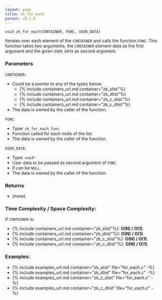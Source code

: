 ```yaml
---
layout: page
title: zk_for_each
parent: v0.1.0
---
```


```
void zk_for_each(CONTAINER, FUNC, USER_DATA)
```

Iterates over each element of the `CONTAINER` and calls the function `FUNC`. This function takes two arguments, the `CONTAINER` element data as the first argument and the given  `USER_DATA` as second argument.

### Parameters

`CONTAINER`:
- Could be a pointer to any of the types below:
  - {% include containers_url.md container="zk_slist"%}
  - {% include containers_url.md container="zk_dlist"%}
  - {% include containers_url.md container="zk_c_slist"%}
  - {% include containers_url.md container="zk_c_dlist"%}
- The data is owned by the caller of the function.

`FUNC`:
 - Type: `zk_for_each_func`
 - Function called for each node of the list.
 - The data is owned by the caller of the function.

`USER_DATA`:
- Type: `void*`
- User data to be passed as second argument of `FUNC`.
- It can be `NULL`.
- The data is owned by the caller of the function.

### Returns
- (none)

### Time Complexity / Space Complexity:
If `CONTAINER` is:
- {% include containers_url.md container="zk_slist"%}: **O(N) / O(1)**.
- {% include containers_url.md container="zk_dlist"%}: **O(N) / O(1)**.
- {% include containers_url.md container="zk_c_slist"%}: **O(N) / O(1)**.
- {% include containers_url.md container="zk_c_dlist"%}: **O(N) / O(1)**.

### Examples:
- {% include examples_url.md container="zk_slist" file="for_each.c" -%}
- {% include examples_url.md container="zk_dlist" file="for_each.c" -%}
- {% include examples_url.md container="zk_c_slist" file="for_each.c" -%}
- {% include examples_url.md container="zk_c_dlist" file="for_each.c" -%}



